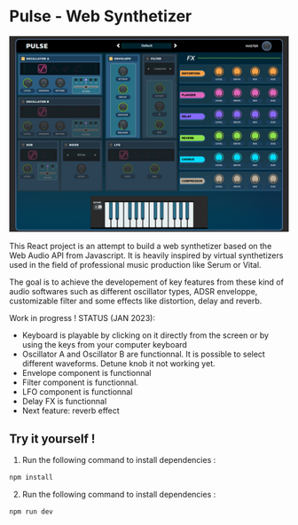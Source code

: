 # Pulse - Web Synthetizer

![Alt text](/public/Pulse-screenshot.png)

This React project is an attempt to build a web synthetizer based on the Web
Audio API from Javascript. It is heavily inspired by virtual synthetizers used
in the field of professional music production like Serum or Vital.

The goal is to achieve the developement of key features from these kind of audio
softwares such as different oscillator types, ADSR enveloppe, customizable
filter and some effects like distortion, delay and reverb.

Work in progress ! STATUS (JAN 2023):

- Keyboard is playable by clicking on it directly from the screen or by using
  the keys from your computer keyboard
- Oscillator A and Oscillator B are functionnal. It is possible to select
  different waveforms. Detune knob it not working yet.
- Envelope component is functionnal
- Filter component is functionnal.
- LFO component is functionnal
- Delay FX is functionnal
- Next feature: reverb effect

## Try it yourself !

1. Run the following command to install dependencies :

```bash
npm install
```

2. Run the following command to install dependencies :

```bash
npm run dev
```
